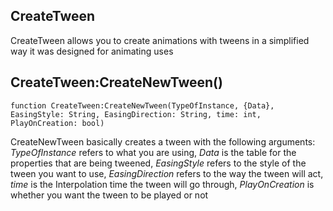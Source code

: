 ## CreateTween
[CreateTween]: #user-content-createtween

CreateTween allows you to create animations
with tweens in a simplified way
it was designed for animating uses

## CreateTween:CreateNewTween()
[CreateTween:CreateNewTween()]: #user-content-createtweencreatenewtween
```
function CreateTween:CreateNewTween(TypeOfInstance, {Data}, EasingStyle: String, EasingDirection: String, time: int,  PlayOnCreation: bool)
```
CreateNewTween basically creates a tween with
the following arguments: *TypeOfInstance* refers
to what you are using, *Data* is the table for
the properties that are being tweened, *EasingStyle*
refers to the style of the tween you want to use,
*EasingDirection* refers to the way the tween will act,
*time* is the Interpolation time the tween will go through,
*PlayOnCreation* is whether you want the tween to be played or not
